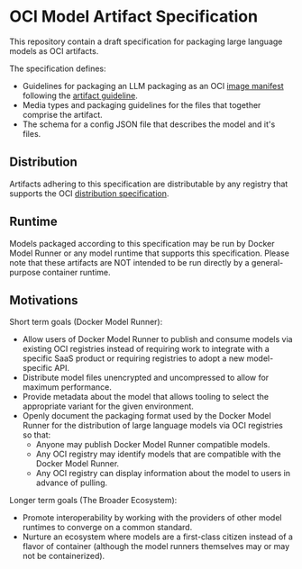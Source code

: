 # OCI Model Artifact Specification

This repository contain a draft specification for packaging large language models as OCI artifacts.

The specification defines:
- Guidelines for packaging an LLM packaging as an OCI [image manifest](https://github.com/opencontainers/image-spec/blob/main/manifest.md) following the [artifact guideline](https://github.com/opencontainers/image-spec/blob/main/artifacts-guidance.md).
- Media types and packaging guidelines for the files that together comprise the artifact.
- The schema for a config JSON file that describes the model and it's files.

## Distribution
Artifacts adhering to this specification are distributable by any registry that supports the OCI [distribution specification](https://github.com/opencontainers/distribution-spec).

## Runtime
Models packaged according to this specification may be run by Docker Model Runner or any model runtime that supports this specification. Please note that these artifacts are NOT intended to be run directly by a general-purpose container runtime.

## Motivations
Short term goals (Docker Model Runner):
- Allow users of Docker Model Runner to publish and consume models via existing OCI registries instead of requiring work to integrate with a specific SaaS product or requiring registries to adopt a new model-specific API.
- Distribute model files unencrypted and uncompressed to allow for maximum performance.
- Provide metadata about the model that allows tooling to select the appropriate variant for the given environment.
- Openly document the packaging format used by the Docker Model Runner for the distribution of large language models via OCI registries so that:
  - Anyone may publish Docker Model Runner compatible models.
  - Any OCI registry may identify models that are compatible with the Docker Model Runner.
  - Any OCI registry can display information about the model to users in advance of pulling.

Longer term goals (The Broader Ecosystem):
- Promote interoperability by working with the providers of other model runtimes to converge on a common standard.
- Nurture an ecosystem where models are a first-class citizen instead of a flavor of container (although the model runners themselves may or may not be containerized).
